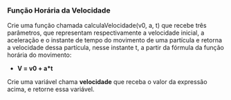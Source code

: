 ### Função Horária da Velocidade ###

Crie uma função chamada calculaVelocidade(v0, a, t) que recebe três parâmetros, que representam respectivamente a velocidade inicial, a aceleração e o instante de tempo do movimento de uma partícula e retorna a velocidade dessa partícula, nesse instante t, a partir da fórmula da função horária do movimento:

* **V = v0 + a\*t**

Crie uma variável chama **velocidade** que receba o valor da expressão acima, e retorne essa variável.